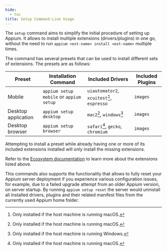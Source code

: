 ```yaml
---
hide:
  - toc
title: Setup Command-Line Usage
---
```


The `setup` command aims to simplify the initial procedure of setting up Appium. It allows to install
multiple extensions (drivers/plugins) in one go, without the need to run
`appium <ext-name> install <ext-name>` multiple times.

The command has several presets that can be used to install different sets of extensions.
The presets are as follows:

| Preset              | Installation Command                    | Included Drivers                           | Included Plugins |
| ------------------- | --------------------------------------- | ------------------------------------------ | ---------------- |
| Mobile              | `appium setup mobile` or `appium setup` | `uiautomator2`, `xcuitest`[^1], `espresso` | `images`         |
| Desktop application | `appium setup desktop`                  | `mac2`[^1], `windows`[^2]                  | `images`         |
| Desktop browser     | `appium setup browser`                  | `safari`[^1], `gecko`, `chromium`          | `images`         |

Attempting to install a preset while already having one or more of its included extensions installed
will only install the missing extensions.

Refer to the [Ecosystem documentation](../ecosystem/index.md) to learn more about the extensions
listed above.

This commands also supports the functionality that allows to fully reset your Appium server
deployment if you experience various configuration issues,
for example, due to a failed upgrade attempt from an older Appium version, on server startup.
By running `appium setup reset` the server would uninstall all installed drivers, plugins and their related manifest files from the currently used Appium home folder.

[^1]: Only installed if the host machine is running macOS.

[^2]: Only installed if the host machine is running Windows.
